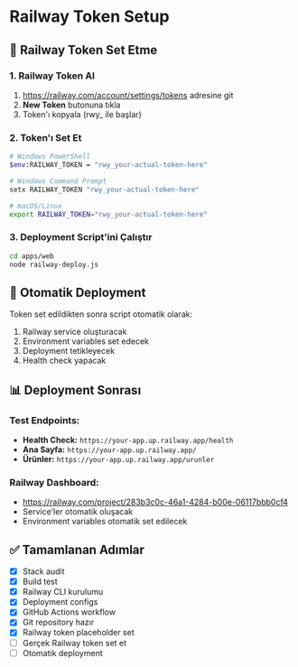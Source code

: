 # Railway Token Setup

## 🔑 Railway Token Set Etme

### 1. Railway Token Al
1. https://railway.com/account/settings/tokens adresine git
2. **New Token** butonuna tıkla
3. Token'ı kopyala (rwy_ ile başlar)

### 2. Token'ı Set Et
```bash
# Windows PowerShell
$env:RAILWAY_TOKEN = "rwy_your-actual-token-here"

# Windows Command Prompt
setx RAILWAY_TOKEN "rwy_your-actual-token-here"

# macOS/Linux
export RAILWAY_TOKEN="rwy_your-actual-token-here"
```

### 3. Deployment Script'ini Çalıştır
```bash
cd apps/web
node railway-deploy.js
```

## 🚀 Otomatik Deployment

Token set edildikten sonra script otomatik olarak:
1. Railway service oluşturacak
2. Environment variables set edecek
3. Deployment tetikleyecek
4. Health check yapacak

## 📊 Deployment Sonrası

### Test Endpoints:
- **Health Check:** `https://your-app.up.railway.app/health`
- **Ana Sayfa:** `https://your-app.up.railway.app/`
- **Ürünler:** `https://your-app.up.railway.app/urunler`

### Railway Dashboard:
- https://railway.com/project/283b3c0c-46a1-4284-b00e-06117bbb0cf4
- Service'ler otomatik oluşacak
- Environment variables otomatik set edilecek

## ✅ Tamamlanan Adımlar
- [x] Stack audit
- [x] Build test
- [x] Railway CLI kurulumu
- [x] Deployment configs
- [x] GitHub Actions workflow
- [x] Git repository hazır
- [x] Railway token placeholder set
- [ ] Gerçek Railway token set et
- [ ] Otomatik deployment

